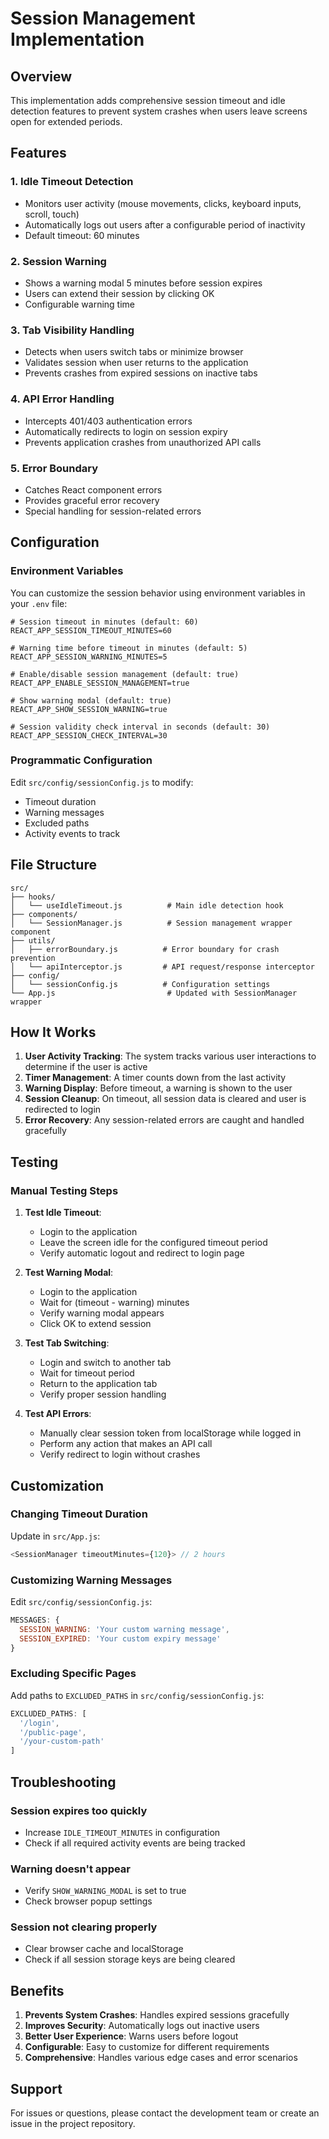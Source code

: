 # Session Management Implementation

## Overview
This implementation adds comprehensive session timeout and idle detection features to prevent system crashes when users leave screens open for extended periods.

## Features

### 1. **Idle Timeout Detection**
- Monitors user activity (mouse movements, clicks, keyboard inputs, scroll, touch)
- Automatically logs out users after a configurable period of inactivity
- Default timeout: 60 minutes

### 2. **Session Warning**
- Shows a warning modal 5 minutes before session expires
- Users can extend their session by clicking OK
- Configurable warning time

### 3. **Tab Visibility Handling**
- Detects when users switch tabs or minimize browser
- Validates session when user returns to the application
- Prevents crashes from expired sessions on inactive tabs

### 4. **API Error Handling**
- Intercepts 401/403 authentication errors
- Automatically redirects to login on session expiry
- Prevents application crashes from unauthorized API calls

### 5. **Error Boundary**
- Catches React component errors
- Provides graceful error recovery
- Special handling for session-related errors

## Configuration

### Environment Variables
You can customize the session behavior using environment variables in your `.env` file:

```env
# Session timeout in minutes (default: 60)
REACT_APP_SESSION_TIMEOUT_MINUTES=60

# Warning time before timeout in minutes (default: 5)
REACT_APP_SESSION_WARNING_MINUTES=5

# Enable/disable session management (default: true)
REACT_APP_ENABLE_SESSION_MANAGEMENT=true

# Show warning modal (default: true)
REACT_APP_SHOW_SESSION_WARNING=true

# Session validity check interval in seconds (default: 30)
REACT_APP_SESSION_CHECK_INTERVAL=30
```

### Programmatic Configuration
Edit `src/config/sessionConfig.js` to modify:
- Timeout duration
- Warning messages
- Excluded paths
- Activity events to track

## File Structure

```
src/
├── hooks/
│   └── useIdleTimeout.js          # Main idle detection hook
├── components/
│   └── SessionManager.js          # Session management wrapper component
├── utils/
│   ├── errorBoundary.js          # Error boundary for crash prevention
│   └── apiInterceptor.js         # API request/response interceptor
├── config/
│   └── sessionConfig.js          # Configuration settings
└── App.js                         # Updated with SessionManager wrapper
```

## How It Works

1. **User Activity Tracking**: The system tracks various user interactions to determine if the user is active
2. **Timer Management**: A timer counts down from the last activity
3. **Warning Display**: Before timeout, a warning is shown to the user
4. **Session Cleanup**: On timeout, all session data is cleared and user is redirected to login
5. **Error Recovery**: Any session-related errors are caught and handled gracefully

## Testing

### Manual Testing Steps

1. **Test Idle Timeout**:
   - Login to the application
   - Leave the screen idle for the configured timeout period
   - Verify automatic logout and redirect to login page

2. **Test Warning Modal**:
   - Login to the application
   - Wait for (timeout - warning) minutes
   - Verify warning modal appears
   - Click OK to extend session

3. **Test Tab Switching**:
   - Login and switch to another tab
   - Wait for timeout period
   - Return to the application tab
   - Verify proper session handling

4. **Test API Errors**:
   - Manually clear session token from localStorage while logged in
   - Perform any action that makes an API call
   - Verify redirect to login without crashes

## Customization

### Changing Timeout Duration
Update in `src/App.js`:
```javascript
<SessionManager timeoutMinutes={120}> // 2 hours
```

### Customizing Warning Messages
Edit `src/config/sessionConfig.js`:
```javascript
MESSAGES: {
  SESSION_WARNING: 'Your custom warning message',
  SESSION_EXPIRED: 'Your custom expiry message'
}
```

### Excluding Specific Pages
Add paths to `EXCLUDED_PATHS` in `src/config/sessionConfig.js`:
```javascript
EXCLUDED_PATHS: [
  '/login',
  '/public-page',
  '/your-custom-path'
]
```

## Troubleshooting

### Session expires too quickly
- Increase `IDLE_TIMEOUT_MINUTES` in configuration
- Check if all required activity events are being tracked

### Warning doesn't appear
- Verify `SHOW_WARNING_MODAL` is set to true
- Check browser popup settings

### Session not clearing properly
- Clear browser cache and localStorage
- Check if all session storage keys are being cleared

## Benefits

1. **Prevents System Crashes**: Handles expired sessions gracefully
2. **Improves Security**: Automatically logs out inactive users
3. **Better User Experience**: Warns users before logout
4. **Configurable**: Easy to customize for different requirements
5. **Comprehensive**: Handles various edge cases and error scenarios

## Support

For issues or questions, please contact the development team or create an issue in the project repository.